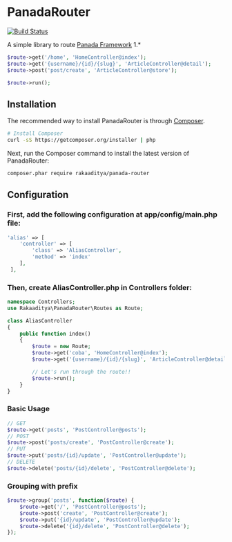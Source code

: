# PanadaRouter
[![Build Status](https://travis-ci.org/rakaaditya/panada-router.svg?branch=master)](https://travis-ci.org/rakaaditya/panada-router)

A simple library to route [Panada Framework](http://panadaframework.com/) 1.*

```php
$route->get('/home', 'HomeController@index');
$route->get('{username}/{id}/{slug}', 'ArticleController@detail');
$route->post('post/create', 'ArticleController@store');

$route->run();
```

## Installation

The recommended way to install PanadaRouter is through
[Composer](http://getcomposer.org).

```bash
# Install Composer
curl -sS https://getcomposer.org/installer | php
```

Next, run the Composer command to install the latest version of PanadaRouter:

```bash
composer.phar require rakaaditya/panada-router
```
## Configuration

### First, add the following configuration at app/config/main.php file:
```php
'alias' => [
    'controller' => [
        'class' => 'AliasController',
        'method' => 'index'
    ],
 ],
```

### Then, create AliasController.php in Controllers folder:

```php
namespace Controllers;
use Rakaaditya\PanadaRouter\Routes as Route;

class AliasController
{
    public function index()
    {
        $route = new Route;
        $route->get('coba', 'HomeController@index');
        $route->get('{username}/{id}/{slug}', 'ArticleController@detail');

        // Let's run through the route!!
        $route->run();
    }
}

```
### Basic Usage
```php
// GET
$route->get('posts', 'PostController@posts');
// POST
$route->post('posts/create', 'PostController@create');
// PUT
$route->put('posts/{id}/update', 'PostController@update');
// DELETE
$route->delete('posts/{id}/delete', 'PostController@delete');
```

### Grouping with prefix
```php
$route->group('posts', function($route) {
    $route->get('/', 'PostController@posts');
    $route->post('create', 'PostController@create');
    $route->put('{id}/update', 'PostController@update');
    $route->delete('{id}/delete', 'PostController@delete');
});
```

